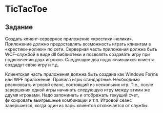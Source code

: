 # TicTacToe

## Задание

Создать клиент-серверное приложение «крестики-нолики». 
Приложение должно предоставлять возможность играть клиентам в «крестики-нолики» по сети. 
Серверная часть приложения должна быть WCF-службой в виде dll библиотеки и позволять создавать игру при подключении двух игроков. 
Следующие два подключившихся клиента создадут свою игру и т.д.

Клиентская часть приложения должна быть создана как Windows Forms или WPF приложение. 
Правила игры стандартные. 
Необходимо реализовать игровой сеанс, состоящий из нескольких игр. 
Т.е., после завершения одной игры начинать следующую игру между этими же двумя игроками. 
Надо запоминать и отображать текущий счет, фиксировать выигрышные комбинации и т.п. 
Игровой сеанс завершается, когда один из пары клиентов отключается от службы.
